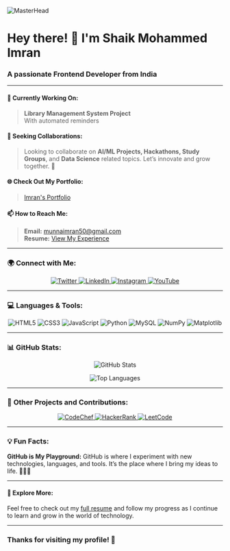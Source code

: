 ![MasterHead](https://1.bp.blogspot.com/-DbOLc4Zu0J0/YAVaQZy4QlI/AAAAAAAAA3I/Rdiw_H-IvEYyC5S_8NcVkq18wKptPK6XQCLcBGAsYHQ/s1600/1_L_QoAG863l8QvqxpNyBiqw.gif)

# Hey there! 👋 I'm Shaik Mohammed Imran
### A passionate Frontend Developer from India

---

#### 🔭 **Currently Working On:**
> **Library Management System Project**  
> With automated reminders

#### 👯 **Seeking Collaborations:**
> Looking to collaborate on **AI/ML Projects, Hackathons, Study Groups**, and **Data Science** related topics. Let’s innovate and grow together. 🚀

#### 🌐 **Check Out My Portfolio:**
> [Imran's Portfolio](https://imranportfolio-amber.vercel.app/)

#### 📫 **How to Reach Me:**
> **Email:** [munnaimran50@gmail.com](mailto:munnaimran50@gmail.com)  
> **Resume:** [View My Experience](https://drive.google.com/file/d/1EgqcT96Zca8Z_Y4CStsdH8Gi-ZtUEwuj/view?usp=drive_link)

---

### 🌍 **Connect with Me:**
<p align="center">
  <a href="https://twitter.com/imran6788" target="_blank">
    <img src="https://img.shields.io/twitter/follow/imran6788?logo=twitter&style=flat-square" alt="Twitter" />
  </a>
  <a href="https://linkedin.com/in/mohammedimran78605" target="_blank">
    <img src="https://img.shields.io/badge/LinkedIn-Connect-blue?style=flat-square" alt="LinkedIn" />
  </a>
  <a href="https://instagram.com/mr.chotuuu/?igsh=mwtpzxpknhplag1tdq%3d%3d#" target="_blank">
    <img src="https://img.shields.io/badge/Instagram-Follow-orange?style=flat-square" alt="Instagram" />
  </a>
  <a href="https://www.youtube.com/@mrchotuuuu" target="_blank">
    <img src="https://img.shields.io/badge/YouTube-Subscribe-red?style=flat-square" alt="YouTube" />
  </a>
</p>

---

### 💻 **Languages & Tools:**
<p align="center">
  <img src="https://img.shields.io/badge/HTML-5-orange?style=flat-square&logo=html5" alt="HTML5" />
  <img src="https://img.shields.io/badge/CSS-3-blue?style=flat-square&logo=css3" alt="CSS3" />
  <img src="https://img.shields.io/badge/JavaScript-ES6-yellow?style=flat-square&logo=javascript" alt="JavaScript" />
  <img src="https://img.shields.io/badge/Python-3-blue?style=flat-square&logo=python" alt="Python" />
  <img src="https://img.shields.io/badge/MySQL-orange?style=flat-square&logo=mysql" alt="MySQL" />
  <img src="https://img.shields.io/badge/NumPy-orange?style=flat-square&logo=numpy" alt="NumPy" />
  <img src="https://img.shields.io/badge/Matplotlib-blue?style=flat-square&logo=matplotlib" alt="Matplotlib" />
</p>

---

### 📊 **GitHub Stats:**
<p align="center">
  <img src="https://github-readme-stats.vercel.app/api?username=imran78666&show_icons=true&count_private=true&hide_title=true&hide_rank=true" alt="GitHub Stats" />
</p>

<p align="center">
  <img src="https://github-readme-stats.vercel.app/api/top-langs?username=imran78666&layout=compact&langs_count=6&hide=html,css,scss" alt="Top Languages" />
</p>

---

### 🚀 **Other Projects and Contributions:**
<p align="center">
  <a href="https://www.codechef.com/users/imran78" target="_blank">
    <img src="https://img.shields.io/badge/CodeChef-Profile-blueviolet?style=flat-square" alt="CodeChef" />
  </a>
  <a href="https://www.hackerrank.com/22a31a42c3" target="_blank">
    <img src="https://img.shields.io/badge/HackerRank-Profile-green?style=flat-square" alt="HackerRank" />
  </a>
  <a href="https://www.leetcode.com/mohammedimran78605" target="_blank">
    <img src="https://img.shields.io/badge/LeetCode-Profile-red?style=flat-square" alt="LeetCode" />
  </a>
</p>

---

### 💡 **Fun Facts:**
**GitHub is My Playground:**
GitHub is where I experiment with new technologies, languages, and tools. It’s the place where I bring my ideas to life. 🚧👨‍💻

---

#### 📄 **Explore More:**
Feel free to check out my [full resume](https://drive.google.com/file/d/1EgqcT96Zca8Z_Y4CStsdH8Gi-ZtUEwuj/view?usp=drive_link) and follow my progress as I continue to learn and grow in the world of technology.

---

### **Thanks for visiting my profile! 🙌**
